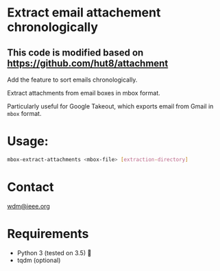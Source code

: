 # Extract email attachement chronologically

## This code is modified based on https://github.com/hut8/attachment
 Add the feature to sort emails chronologically.

Extract attachments from email boxes in mbox format.

Particularly useful for Google Takeout, which exports email from Gmail in `mbox` format.

# Usage:

``` bash
mbox-extract-attachments <mbox-file> [extraction-directory]
```

# Contact

wdm@ieee.org

# Requirements

* Python 3 (tested on 3.5) :snake:
* tqdm (optional)

